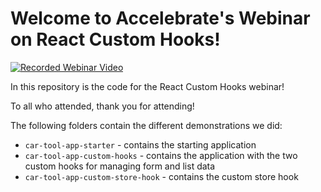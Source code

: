 # Welcome to Accelebrate's Webinar on React Custom Hooks!

[![Recorded Webinar Video](#)](#)

In this repository is the code for the React Custom Hooks webinar!

To all who attended, thank you for attending!

The following folders contain the different demonstrations we did:

- `car-tool-app-starter` - contains the starting application
- `car-tool-app-custom-hooks` - contains the application with the two custom hooks for managing form and list data
- `car-tool-app-custom-store-hook` - contains the custom store hook

